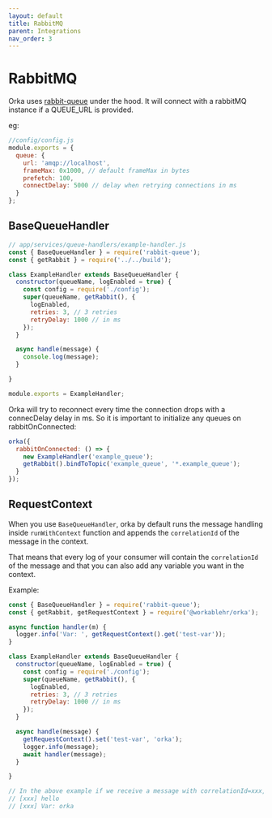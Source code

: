 ```yaml
---
layout: default
title: RabbitMQ
parent: Integrations
nav_order: 3
---
```


# RabbitMQ

Orka uses [rabbit-queue](https://www.npmjs.com/package/rabbit-queue) under the hood.
It will connect with a rabbitMQ instance if a QUEUE_URL is provided.

eg:

```js
//config/config.js
module.exports = {
  queue: {
    url: 'amqp://localhost',
    frameMax: 0x1000, // default frameMax in bytes
    prefetch: 100,
    connectDelay: 5000 // delay when retrying connections in ms
  }
};
```

## BaseQueueHandler

```js
// app/services/queue-handlers/example-handler.js
const { BaseQueueHandler } = require('rabbit-queue');
const { getRabbit } = require('../../build');

class ExampleHandler extends BaseQueueHandler {
  constructor(queueName, logEnabled = true) {
    const config = require('./config');
    super(queueName, getRabbit(), {
      logEnabled,
      retries: 3, // 3 retries
      retryDelay: 1000 // in ms
    });
  }

  async handle(message) {
    console.log(message);
  }

}

module.exports = ExampleHandler;
```

Orka will try to reconnect every time the connection drops with a connecDelay delay in ms.
So it is important to initialize any queues on rabbitOnConnected:

```js
orka({
  rabbitOnConnected: () => {
    new ExampleHandler('example_queue');
    getRabbit().bindToTopic('example_queue', '*.example_queue');
  }
});
```

## RequestContext
When you use `BaseQueueHandler`, orka by default runs the message handling inside `runWithContext` function and appends the `correlationId` of the message in the context.

That means that every log of your consumer will contain the `correlationId` of the message and that you can also add any variable you want in the context.

Example:
```js
const { BaseQueueHandler } = require('rabbit-queue');
const { getRabbit, getRequestContext } = require('@workablehr/orka');

async function handler(m) {
  logger.info('Var: ', getRequestContext().get('test-var'));
}

class ExampleHandler extends BaseQueueHandler {
  constructor(queueName, logEnabled = true) {
    const config = require('./config');
    super(queueName, getRabbit(), {
      logEnabled,
      retries: 3, // 3 retries
      retryDelay: 1000 // in ms
    });
  }

  async handle(message) {
    getRequestContext().set('test-var', 'orka');
    logger.info(message);
    await handler(message);
  }

}

// In the above example if we receive a message with correlationId=xxx, and message="hello" it will log:
// [xxx] hello
// [xxx] Var: orka
```
